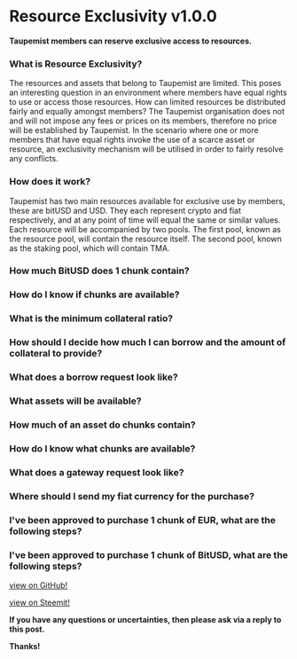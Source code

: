 # Resource Exclusivity v1.0.0
**Taupemist members can reserve exclusive access to resources.**

### What is Resource Exclusivity?
The resources and assets that belong to Taupemist are limited.
This poses an interesting question in an environment where members have equal rights to use or access those resources.
How can limited resources be distributed fairly and equally amongst members?
The Taupemist organisation does not and will not impose any fees or prices on its members, therefore no price will be established by Taupemist.
In the scenario where one or more members that have equal rights invoke the use of a scarce asset or resource, an exclusivity mechanism will be utilised in order to fairly resolve any conflicts.

### How does it work?
Taupemist has two main resources available for exclusive use by members, these are bitUSD and USD.
They each represent crypto and fiat respectively, and at any point of time will equal the same or similar values.
Each resource will be accompanied by two pools.
The first pool, known as the resource pool, will contain the resource itself.
The second pool, known as the staking pool, which will contain TMA.


### How much BitUSD does 1 chunk contain?
### How do I know if chunks are available?
### What is the minimum collateral ratio?
### How should I decide how much I can borrow and the amount of collateral to provide?
### What does a borrow request look like?
### What assets will be available?
### How much of an asset do chunks contain?
### How do I know what chunks are available?
### What does a gateway request look like?
### Where should I send my fiat currency for the purchase?
### I've been approved to purchase 1 chunk of EUR, what are the following steps?
### I've been approved to purchase 1 chunk of BitUSD, what are the following steps?

[view on GitHub!](https://github.com/TaupeMist/TaupeMist/blob/master/Borrowing.md)

[view on Steemit!](https://steemit.com/taupemist/@cmorton/borrowing-v1-0-0)

**If you have any questions or uncertainties, then please ask via a reply to this post.**

**Thanks!**
